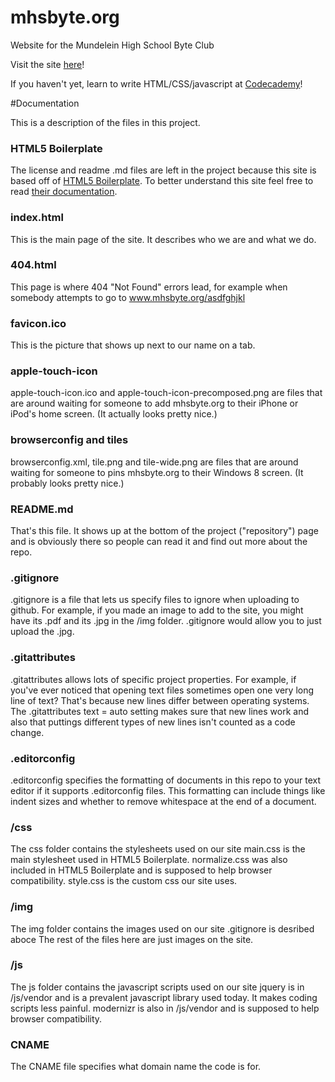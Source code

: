 mhsbyte.org
=====================

Website for the Mundelein High School Byte Club

Visit the site [here](http://www.mhsbyte.org "Byte Club's Homepage")!

If you haven't yet, learn to write HTML/CSS/javascript at [Codecademy](http://www.codecademy.com/learn)!

#Documentation

This is a description of the files in this project.

### HTML5 Boilerplate
The license and readme .md files are left in the project because this site is based off of [HTML5 Boilerplate](https://github.com/h5bp/html5-boilerplate). To better understand this site feel free to read [their documentation](https://github.com/h5bp/html5-boilerplate/blob/v4/doc/TOC.md).

### index.html
This is the main page of the site. It describes who we are and what we do.

### 404.html
This page is where 404 "Not Found" errors lead, for example when somebody attempts to go to www.mhsbyte.org/asdfghjkl

### favicon.ico
This is the picture that shows up next to our name on a tab.

### apple-touch-icon
apple-touch-icon.ico and apple-touch-icon-precomposed.png are files that are around waiting for someone to add mhsbyte.org to their iPhone or iPod's home screen. (It actually looks pretty nice.)

### browserconfig and tiles
browserconfig.xml, tile.png and tile-wide.png are files that are around waiting for someone to pins mhsbyte.org to their Windows 8 screen. (It probably looks pretty nice.)

### README.md
That's this file. It shows up at the bottom of the project ("repository") page and is obviously there so people can read it and find out more about the repo.

### .gitignore
.gitignore is a file that lets us specify files to ignore when uploading to github. For example, if you made an image to add to the site, you might have its .pdf and its .jpg in the /img folder. .gitignore would allow you to just upload the .jpg.

### .gitattributes
.gitattributes allows lots of specific project properties. For example, if you've ever noticed that opening text files sometimes open one very long line of text? That's because new lines differ between operating systems. The .gitattributes text = auto setting makes sure that new lines work and also that puttings different types of new lines isn't counted as a code change.

### .editorconfig
.editorconfig specifies the formatting of documents in this repo to your text editor if it supports .editorconfig files. This formatting can include things like indent sizes and whether to remove whitespace at the  end of a document.

### /css
The css folder contains the stylesheets used on our site
main.css is the main stylesheet used in HTML5 Boilerplate.
normalize.css was also included in HTML5 Boilerplate and is supposed to help browser compatibility.
style.css is the custom css our site uses.

### /img
The img folder contains the images used on our site
.gitignore is desribed aboce
The rest of the files here are just images on the site.

### /js
The js folder contains the javascript scripts used on our site
jquery is in /js/vendor and is a prevalent javascript library used today. It makes coding scripts less painful.
modernizr is also in /js/vendor and is supposed to help browser compatibility.

### CNAME
The CNAME file specifies what domain name the code is for.
